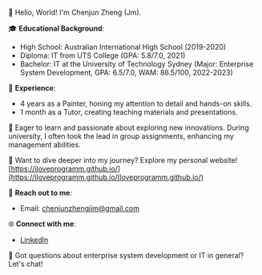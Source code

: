 👋 Hello, World! I'm Chenjun Zheng (Jm).

🎓 **Educational Background**:

- High School: Australian International High School (2019-2020)
- Diploma: IT from UTS College (GPA: 5.8/7.0, 2021)
- Bachelor: IT at the University of Technology Sydney (Major: Enterprise System Development, GPA: 6.5/7.0, WAM: 86.5/100, 2022-2023)

🔧 **Experience**:

- 4 years as a Painter, honing my attention to detail and hands-on skills.
- 1 month as a Tutor, creating teaching materials and presentations.

🌟 Eager to learn and passionate about exploring new innovations. During university, I often took the lead in group assignments, enhancing my management abilities.

🌟 Want to dive deeper into my journey? Explore my personal website! [https://iloveprogramm.github.io/](https://iloveprogramm.github.io/IIoveprogramm.github.io/)

📩 **Reach out to me**:

- Email: [chenjunzhengjim@gmail.com](mailto:chenjunzhengjim@gmail.com)

🌐 **Connect with me**:

- [LinkedIn](https://www.linkedin.com/in/chenjun-zheng-30878728a/)

🤔 Got questions about enterprise system development or IT in general? Let's chat!
